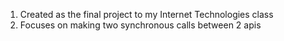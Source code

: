 1. Created as the final project to my Internet Technologies class
2. Focuses on making two synchronous calls between 2 apis
